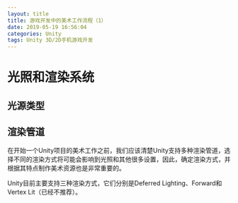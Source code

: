 ```yaml
---
layout: title
title: 游戏开发中的美术工作流程（1）
date: 2019-05-19 16:56:04
categories: Unity
tags: Unity 3D/2D手机游戏开发
---
```


# 光照和渲染系统
## 光源类型

## 渲染管道

在开始一个Unity项目的美术工作之前，我们应该清楚Unity支持多种渲染管道，选择不同的渲染方式将可能会影响到光照和其他很多设置，因此，确定渲染方式，并根据其特点制作美术资源也是非常重要的。

Unity目前主要支持三种渲染方式，它们分别是Deferred Lighting、Forward和Vertex Lit（已经不推荐）。

